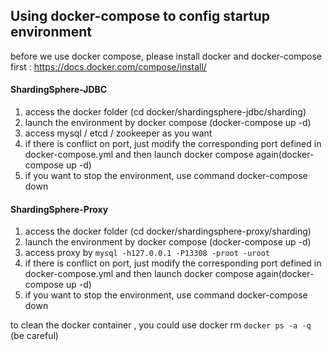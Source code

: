 ## Using docker-compose to config startup environment

before we use docker compose, please install docker and docker-compose first : https://docs.docker.com/compose/install/

#### ShardingSphere-JDBC

1. access the docker folder (cd docker/shardingsphere-jdbc/sharding)
2. launch the environment by docker compose (docker-compose up -d)
3. access mysql / etcd / zookeeper as you want
4. if there is conflict on port, just modify the corresponding port defined in docker-compose.yml and then launch docker compose again(docker-compose up -d)
5. if you want to stop the environment, use command docker-compose down

#### ShardingSphere-Proxy

1. access the docker folder (cd docker/shardingsphere-proxy/sharding)
2. launch the environment by docker compose (docker-compose up -d)
3. access proxy by `mysql -h127.0.0.1 -P13308 -proot -uroot`
4. if there is conflict on port, just modify the corresponding port defined in docker-compose.yml and then launch docker compose again(docker-compose up -d)
5. if you want to stop the environment, use command docker-compose down

to clean the docker container , you could use docker rm `docker ps -a -q` (be careful)
